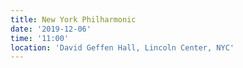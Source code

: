 ```yaml
---
title: New York Philharmonic
date: '2019-12-06'
time: '11:00'
location: 'David Geffen Hall, Lincoln Center, NYC'
---
```

